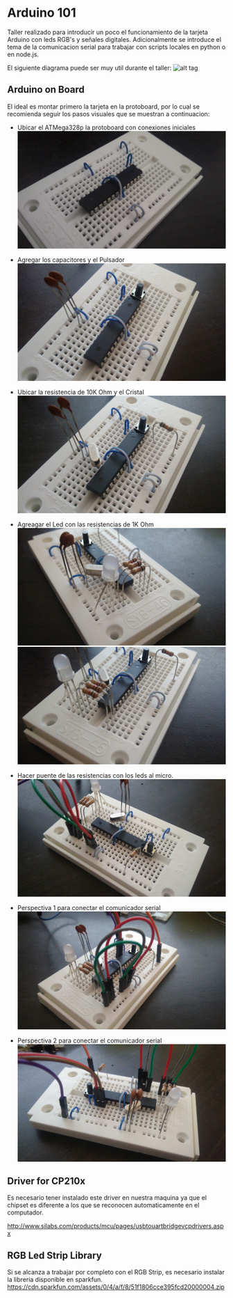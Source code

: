 # Arduino 101
Taller realizado para introducir un poco el funcionamiento de la tarjeta Arduino con leds RGB's y señales digitales. Adicionalmente se introduce el tema de la comunicacion serial para trabajar con scripts locales en python o en node.js.

El siguiente diagrama puede ser muy util durante el taller:
![alt tag](http://www.chicoree.fr/w/images/9/95/ATmega328P_vs_Arduino_pin_mapping.png)

## Arduino on Board
El ideal es montar primero la tarjeta en la protoboard, por lo cual se recomienda seguir los pasos visuales que se muestran a continuacion:

* Ubicar el ATMega328p la protoboard con conexiones iniciales
![alt tag](ArduinoBoardSteps/img01.jpg)

* Agregar los capacitores y el Pulsador
![alt tag](ArduinoBoardSteps/img02.jpg)

* Ubicar la resistencia de 10K Ohm y el Cristal
![alt tag](ArduinoBoardSteps/img03.jpg)

* Agreagar el Led con las resistencias de 1K Ohm
![alt tag](ArduinoBoardSteps/img04.jpg)
![alt tag](ArduinoBoardSteps/img05.jpg)

* Hacer puente de las resistencias con los leds al micro.
![alt tag](ArduinoBoardSteps/img06.jpg)

* Perspectiva 1 para conectar el comunicador serial
![alt tag](ArduinoBoardSteps/img07.jpg)

* Perspectiva 2 para conectar el comunicador serial
![alt tag](ArduinoBoardSteps/img08.jpg)

## Driver for CP210x
Es necesario tener instalado este driver en nuestra maquina ya que el chipset es diferente a los que se reconocen automaticamente en el computador.

http://www.silabs.com/products/mcu/pages/usbtouartbridgevcpdrivers.aspx

## RGB Led Strip Library
Si se alcanza a trabajar por completo con el RGB Strip, es necesario instalar la libreria disponible en sparkfun.
https://cdn.sparkfun.com/assets/0/4/a/f/8/51f1806cce395fcd20000004.zip
